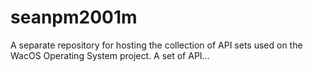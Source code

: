 # seanpm2001m
A separate repository for hosting the collection of API sets used on the WacOS Operating System project. A set of API…

